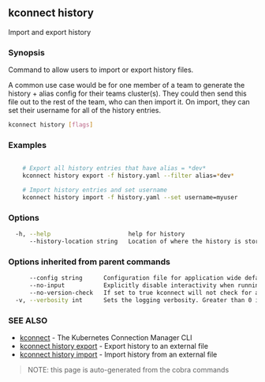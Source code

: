 ## kconnect history

Import and export history

### Synopsis


Command to allow users to import or export history files.

A common use case would be for one member of a team to generate the history + 
alias config for their teams cluster(s). They could then send this file out to
the rest of the team, who can then import it. On import, they can set their
username for all of the history entries.


```bash
kconnect history [flags]
```

### Examples

```bash

	# Export all history entries that have alias = *dev*
	kconnect history export -f history.yaml --filter alias=*dev*

	# Import history entries and set username
	kconnect history import -f history.yaml --set username=myuser

```

### Options

```bash
  -h, --help                      help for history
      --history-location string   Location of where the history is stored. (default "$HOME/.kconnect/history.yaml")
```

### Options inherited from parent commands

```bash
      --config string      Configuration file for application wide defaults. (default "$HOME/.kconnect/config.yaml")
      --no-input           Explicitly disable interactivity when running in a terminal
      --no-version-check   If set to true kconnect will not check for a newer version
  -v, --verbosity int      Sets the logging verbosity. Greater than 0 is debug and greater than 9 is trace.
```

### SEE ALSO

* [kconnect](index.md)	 - The Kubernetes Connection Manager CLI
* [kconnect history export](history_export.md)	 - Export history to an external file
* [kconnect history import](history_import.md)	 - Import history from an external file


> NOTE: this page is auto-generated from the cobra commands
